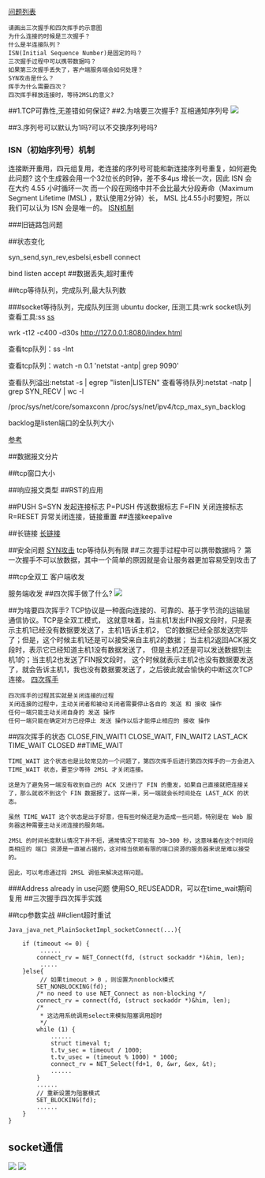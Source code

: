 
[问题列表](https://segmentfault.com/a/1190000020610336)
```
请画出三次握手和四次挥手的示意图
为什么连接的时候是三次握手？
什么是半连接队列？
ISN(Initial Sequence Number)是固定的吗？
三次握手过程中可以携带数据吗？
如果第三次握手丢失了，客户端服务端会如何处理？
SYN攻击是什么？
挥手为什么需要四次？
四次挥手释放连接时，等待2MSL的意义?
```
##1.TCP可靠性,无差错如何保证?
##2.为啥要三次握手?
互相通知序列号
![](https://i.loli.net/2019/06/08/5cfb776a34e0a13949.png)

##3.序列号可以默认为1吗?可以不交换序列号吗?

### ISN（初始序列号）机制
连接断开重用，四元组复用，老连接的序列号可能和新连接序列号重复，如何避免此问题?
这个生成器会用一个32位长的时钟，差不多4µs 增长一次，因此 ISN 会在大约 4.55 小时循环一次
而一个段在网络中并不会比最大分段寿命（Maximum Segment Lifetime (MSL) ，默认使用2分钟）长，
MSL 比4.55小时要短，所以我们可以认为 ISN 会是唯一的。
[ISN机制](https://www.zhihu.com/question/24853633/answer/573627478)

###旧链路包问题

##状态变化

syn_send,syn_rev,esbelsi,esbell
connect

bind
listen
accept
##数据丢失,超时重传

##tcp等待队列，完成队列,最大队列数

###socket等待队列，完成队列压测
ubuntu docker,
压测工具:wrk
socket队列查看工具:ss [ss](https://commandnotfound.cn/linux/1/232/ss-%E5%91%BD%E4%BB%A4)

wrk -t12 -c400 -d30s http://127.0.0.1:8080/index.html

查看tcp队列：ss -lnt

查看tcp队列：watch -n 0.1 'netstat -antp| grep 9090'

查看队列溢出:netstat -s | egrep "listen|LISTEN"
查看等待队列:netstat -natp | grep SYN_RECV | wc -l

/proc/sys/net/core/somaxconn
/proc/sys/net/ipv4/tcp_max_syn_backlog

backlog是listen端口的全队列大小

[参考](https://juejin.cn/post/6847902222425161735)

##数据报文分片

##tcp窗口大小

##响应报文类型
##RST的应用
[](https://www.zhihu.com/question/24853633/answer/573627478)

##PUSH
S=SYN 发起连接标志
P=PUSH 传送数据标志
F=FIN 关闭连接标志
R=RESET 异常关闭连接，链接重置
##连接keepalive

##长链接
[长链接](https://segmentfault.com/a/1190000021696056)

##安全问题
[SYN攻击](https://rgb-24bit.github.io/blog/2019/tcp-connect-manage.html)
tcp等待队列有限
##三次握手过程中可以携带数据吗？
第一次握手不可以放数据，其中一个简单的原因就是会让服务器更加容易受到攻击了
[](https://segmentfault.com/a/1190000020610336)



##tcp全双工
客户端收发

服务端收发
##四次挥手做了什么?
![](https://i.loli.net/2019/06/08/5cfb6c1233d4487468.png)

##为啥要四次挥手?
[](https://www.jianshu.com/p/3fac2f449789)
TCP协议是一种面向连接的、可靠的、基于字节流的运输层通信协议。TCP是全双工模式，
这就意味着，当主机1发出FIN报文段时，只是表示主机1已经没有数据要发送了，主机1告诉主机2，
它的数据已经全部发送完毕了；但是，这个时候主机1还是可以接受来自主机2的数据；
当主机2返回ACK报文段时，表示它已经知道主机1没有数据发送了，
但是主机2还是可以发送数据到主机1的；当主机2也发送了FIN报文段时，
这个时候就表示主机2也没有数据要发送了，就会告诉主机1，我也没有数据要发送了，之后彼此就会愉快的中断这次TCP连接。
[四次挥手](https://rgb-24bit.github.io/blog/2019/tcp-connect-manage.html)
```
四次挥手的过程其实就是关闭连接的过程
关闭连接的过程中，主动关闭者和被动关闭者需要停止各自的 发送 和 接收 操作
任何一端只能主动关闭自身的 发送 操作
任何一端只能在确定对方已经停止 发送 操作以后才能停止相应的 接收 操作
```

##四次挥手的状态
CLOSE,FIN_WAIT1
CLOSE_WAIT,
FIN_WAIT2
LAST_ACK
TIME_WAIT
CLOSED
##TIME_WAIT

```
TIME_WAIT 这个状态也是比较常见的一个问题了，第四次挥手后进行第四次挥手的一方会进入 TIME_WAIT 状态，要至少等待 2MSL 才关闭连接。

这是为了避免另一端没有收到自己的 ACK 又进行了 FIN 的重发，如果自己直接就把连接关了，那么就收不到这个 FIN 数据报了。这样一来，另一端就会长时间处在 LAST_ACK 的状态。

虽然 TIME_WAIT 这个状态是出于好意，但有些时候还是为造成一些问题，特别是在 Web 服务器这种需要主动关闭连接的服务端。

2MSL 的时间长度默认情况下并不短，通常情况下可能有 30~300 秒，这意味着在这个时间段类相应的 端口 资源是一直被占据的，这对相当依赖有限的端口资源的服务器来说是难以接受的。

因此，可以考虑通过将 2MSL 调低来解决这样问题。
```

###Address already in use问题
[](https://www.jianshu.com/p/711be2f1ec6a)
使用SO_REUSEADDR，可以在time_wait期间复用
##三次握手四次挥手实践
[](https://www.jianshu.com/p/a4beee06220c)

##tcp参数实战
[](https://www.cnblogs.com/embedded-linux/p/9534205.html)
##client超时重试
[](https://cloud.tencent.com/developer/article/1574588)
```
Java_java_net_PlainSocketImpl_socketConnect(...){

    if (timeout <= 0) {
    	 ......
        connect_rv = NET_Connect(fd, (struct sockaddr *)&him, len);
    	 .....
    }else{
    	 // 如果timeout > 0 ，则设置为nonblock模式
        SET_NONBLOCKING(fd);
        /* no need to use NET_Connect as non-blocking */
        connect_rv = connect(fd, (struct sockaddr *)&him, len);
        /*
         * 这边用系统调用select来模拟阻塞调用超时
         */
        while (1) {
            ......
            struct timeval t;
            t.tv_sec = timeout / 1000;
            t.tv_usec = (timeout % 1000) * 1000;
            connect_rv = NET_Select(fd+1, 0, &wr, &ex, &t);
            ......
        }
        ......
        // 重新设置为阻塞模式
        SET_BLOCKING(fd);
        ......
    }
}
```

## socket通信
![](/Users/chris/workspace/xsource/linux/src/main/java/file/images/socket通信模型.jpg)
![](https://img-blog.csdnimg.cn/img_convert/1079c3922c9b2d1031514aee55b91b39.png)



